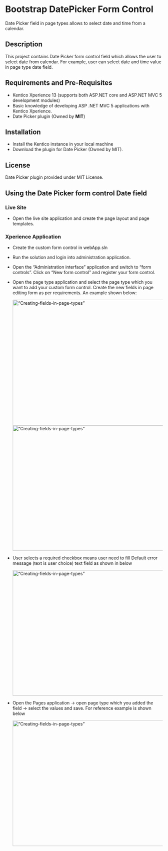 # Bootstrap DatePicker Form Control
Date Picker field in page types allows to select date and time from a calendar.

## Description
This project contains Date Picker form control field which allows the user to select date from calendar. For example, user can select date and time value in page type date field.

## Requirements and Pre-Requisites
* Kentico Xperience 13 (supports both ASP.NET core and ASP.NET MVC 5
development modules)
* Basic knowledge of developing ASP .NET MVC 5 applications with Kentico 
Xperience.
* Date Picker plugin (Owned by **MIT**)
  
## Installation
* Install the Kentico instance in your local machine
* Download the plugin for Date Picker (Owned by MIT).
  
## License
Date Picker plugin provided under MIT License.

## Using the Date Picker form control Date field
### Live Site
* Open the live site application and create the page layout and page 
templates.
### Xperience Application
* Create the custom form control in webApp.sln
* Run the solution and login into administration application.
* Open the “Administration interface” application and switch to “form controls”. Click on “New form control” and register your form control.
* Open the page type application and select the page type which you want to add your custom form control. Create the new fields in page editing form as per requirements. An example shown below:

    <img src="https://github.com/k2AmericaLLC/BootstrapDatePicker/assets/138684450/7b7787f3-c452-4da9-9f0f-f2e1107f2105" alt= “Creating-fields-in-page-types” width="600" height="400">

    <img src="https://github.com/k2AmericaLLC/BootstrapDatePicker/assets/138684450/38bd476f-0e0d-485f-b701-77cb87c40086" alt= “Creating-fields-in-page-types” width="600" height="400">
 
* User selects a required checkbox means user need to fill Default error message (text is user choice) text field as shown in below

    <img src="https://github.com/k2AmericaLLC/BootstrapDatePicker/assets/138684450/2741934c-10b7-4b11-98a4-80941f492597" alt= “Creating-fields-in-page-types” width="600" height="400">
    
* Open the Pages application → open page type which you added the field → select the values and save. For reference example is shown below
  
   <img src="https://github.com/k2AmericaLLC/BootstrapDatePicker/assets/138684450/e8d936cf-a324-4060-8880-ccd5c440f850" alt= “Creating-fields-in-page-types” width="600" height="400"> 
